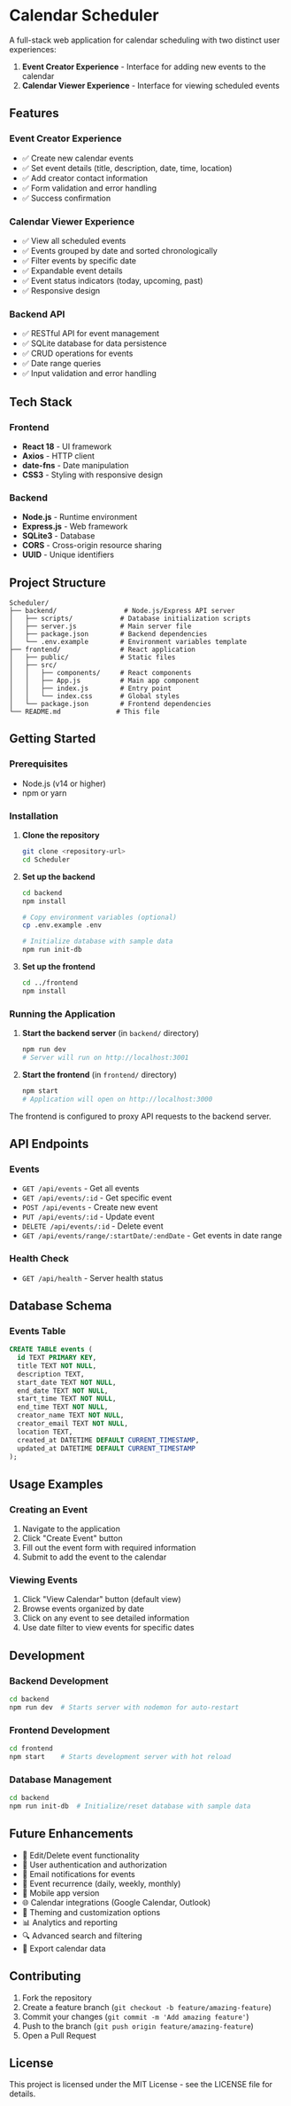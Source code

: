 # Calendar Scheduler

A full-stack web application for calendar scheduling with two distinct user experiences:
1. **Event Creator Experience** - Interface for adding new events to the calendar
2. **Calendar Viewer Experience** - Interface for viewing scheduled events

## Features

### Event Creator Experience
- ✅ Create new calendar events
- ✅ Set event details (title, description, date, time, location)
- ✅ Add creator contact information
- ✅ Form validation and error handling
- ✅ Success confirmation

### Calendar Viewer Experience
- ✅ View all scheduled events
- ✅ Events grouped by date and sorted chronologically
- ✅ Filter events by specific date
- ✅ Expandable event details
- ✅ Event status indicators (today, upcoming, past)
- ✅ Responsive design

### Backend API
- ✅ RESTful API for event management
- ✅ SQLite database for data persistence
- ✅ CRUD operations for events
- ✅ Date range queries
- ✅ Input validation and error handling

## Tech Stack

### Frontend
- **React 18** - UI framework
- **Axios** - HTTP client
- **date-fns** - Date manipulation
- **CSS3** - Styling with responsive design

### Backend
- **Node.js** - Runtime environment
- **Express.js** - Web framework
- **SQLite3** - Database
- **CORS** - Cross-origin resource sharing
- **UUID** - Unique identifiers

## Project Structure

```
Scheduler/
├── backend/                 # Node.js/Express API server
│   ├── scripts/            # Database initialization scripts
│   ├── server.js           # Main server file
│   ├── package.json        # Backend dependencies
│   └── .env.example        # Environment variables template
├── frontend/               # React application
│   ├── public/             # Static files
│   ├── src/
│   │   ├── components/     # React components
│   │   ├── App.js          # Main app component
│   │   ├── index.js        # Entry point
│   │   └── index.css       # Global styles
│   └── package.json        # Frontend dependencies
└── README.md              # This file
```

## Getting Started

### Prerequisites
- Node.js (v14 or higher)
- npm or yarn

### Installation

1. **Clone the repository**
   ```bash
   git clone <repository-url>
   cd Scheduler
   ```

2. **Set up the backend**
   ```bash
   cd backend
   npm install
   
   # Copy environment variables (optional)
   cp .env.example .env
   
   # Initialize database with sample data
   npm run init-db
   ```

3. **Set up the frontend**
   ```bash
   cd ../frontend
   npm install
   ```

### Running the Application

1. **Start the backend server** (in `backend/` directory)
   ```bash
   npm run dev
   # Server will run on http://localhost:3001
   ```

2. **Start the frontend** (in `frontend/` directory)
   ```bash
   npm start
   # Application will open on http://localhost:3000
   ```

The frontend is configured to proxy API requests to the backend server.

## API Endpoints

### Events
- `GET /api/events` - Get all events
- `GET /api/events/:id` - Get specific event
- `POST /api/events` - Create new event
- `PUT /api/events/:id` - Update event
- `DELETE /api/events/:id` - Delete event
- `GET /api/events/range/:startDate/:endDate` - Get events in date range

### Health Check
- `GET /api/health` - Server health status

## Database Schema

### Events Table
```sql
CREATE TABLE events (
  id TEXT PRIMARY KEY,
  title TEXT NOT NULL,
  description TEXT,
  start_date TEXT NOT NULL,
  end_date TEXT NOT NULL,
  start_time TEXT NOT NULL,
  end_time TEXT NOT NULL,
  creator_name TEXT NOT NULL,
  creator_email TEXT NOT NULL,
  location TEXT,
  created_at DATETIME DEFAULT CURRENT_TIMESTAMP,
  updated_at DATETIME DEFAULT CURRENT_TIMESTAMP
);
```

## Usage Examples

### Creating an Event
1. Navigate to the application
2. Click "Create Event" button
3. Fill out the event form with required information
4. Submit to add the event to the calendar

### Viewing Events
1. Click "View Calendar" button (default view)
2. Browse events organized by date
3. Click on any event to see detailed information
4. Use date filter to view events for specific dates

## Development

### Backend Development
```bash
cd backend
npm run dev  # Starts server with nodemon for auto-restart
```

### Frontend Development
```bash
cd frontend
npm start    # Starts development server with hot reload
```

### Database Management
```bash
cd backend
npm run init-db  # Initialize/reset database with sample data
```

## Future Enhancements

- 🔄 Edit/Delete event functionality
- 👥 User authentication and authorization  
- 📧 Email notifications for events
- 🔄 Event recurrence (daily, weekly, monthly)
- 📱 Mobile app version
- 🌐 Calendar integrations (Google Calendar, Outlook)
- 🎨 Theming and customization options
- 📊 Analytics and reporting
- 🔍 Advanced search and filtering
- 💾 Export calendar data

## Contributing

1. Fork the repository
2. Create a feature branch (`git checkout -b feature/amazing-feature`)
3. Commit your changes (`git commit -m 'Add amazing feature'`)
4. Push to the branch (`git push origin feature/amazing-feature`)
5. Open a Pull Request

## License

This project is licensed under the MIT License - see the LICENSE file for details.
